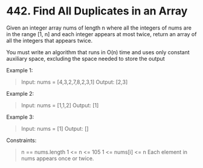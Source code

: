 # 442. Find All Duplicates in an Array

Given an integer array nums of length n where all the integers of nums are in the range [1, n] and each integer appears at most twice, return an array of all the integers that appears twice.

You must write an algorithm that runs in O(n) time and uses only constant auxiliary space, excluding the space needed to store the output

 

Example 1:

> Input: nums = [4,3,2,7,8,2,3,1]
Output: [2,3]

Example 2:

> Input: nums = [1,1,2]
Output: [1]

Example 3:

> Input: nums = [1]
Output: []
 

Constraints:

> n == nums.length
1 <= n <= 105
1 <= nums[i] <= n
Each element in nums appears once or twice.
